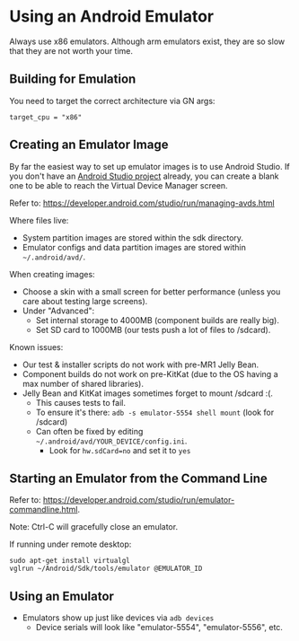 # Using an Android Emulator
Always use x86 emulators. Although arm emulators exist, they are so slow that
they are not worth your time. 

## Building for Emulation
You need to target the correct architecture via GN args:
```
target_cpu = "x86"
```

## Creating an Emulator Image
By far the easiest way to set up emulator images is to use Android Studio.
If you don't have an [Android Studio project](android_studio.md) already, you
can create a blank one to be able to reach the Virtual Device Manager screen.

Refer to: https://developer.android.com/studio/run/managing-avds.html

Where files live:
 * System partition images are stored within the sdk directory.
 * Emulator configs and data partition images are stored within
   `~/.android/avd/`.

When creating images:
 * Choose a skin with a small screen for better performance (unless you care
   about testing large screens).
 * Under "Advanced":
   * Set internal storage to 4000MB (component builds are really big).
    * Set SD card to 1000MB (our tests push a lot of files to /sdcard).

Known issues:
 * Our test & installer scripts do not work with pre-MR1 Jelly Bean.
 * Component builds do not work on pre-KitKat (due to the OS having a max
   number of shared libraries).
 * Jelly Bean and KitKat images sometimes forget to mount /sdcard :(.
   * This causes tests to fail.
   * To ensure it's there: `adb -s emulator-5554 shell mount` (look for /sdcard)
   * Can often be fixed by editing `~/.android/avd/YOUR_DEVICE/config.ini`.
     * Look for `hw.sdCard=no` and set it to `yes`

## Starting an Emulator from the Command Line
Refer to: https://developer.android.com/studio/run/emulator-commandline.html.

Note: Ctrl-C will gracefully close an emulator.

If running under remote desktop:
```
sudo apt-get install virtualgl
vglrun ~/Android/Sdk/tools/emulator @EMULATOR_ID
```

## Using an Emulator
 * Emulators show up just like devices via `adb devices`
   * Device serials will look like "emulator-5554", "emulator-5556", etc.

